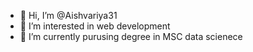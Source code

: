 - 👋 Hi, I’m @Aishvariya31
- 👀 I’m interested in web development
- 🌱 I’m currently purusing degree in  MSC data scienece

<!---
Aishvariya31/Aishvariya31 is a ✨ special ✨ repository because its `README.md` (this file) appears on your GitHub profile.
You can click the Preview link to take a look at your changes.
--->
